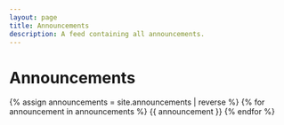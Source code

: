 ```yaml
---
layout: page
title: Announcements
description: A feed containing all announcements.
---
```


# Announcements

{% assign announcements = site.announcements | reverse %}
{% for announcement in announcements %}
{{ announcement }}
{% endfor %}
